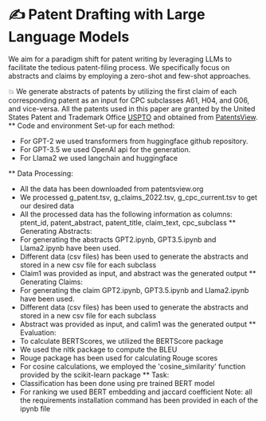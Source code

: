# ✍️ Patent Drafting with Large Language Models 
We aim for a paradigm shift for patent writing by leveraging LLMs
to facilitate the tedious patent-filing process.  We specifically focus on abstracts and claims by employing a zero-shot and few-shot approaches.

:boom: We generate abstracts of patents by utilizing the first claim
of each corresponding patent as an input for CPC subclasses A61, H04, and G06, and vice-versa. All the patents used in this paper are granted by the United States Patent and Trademark Office [USPTO](https://www.uspto.gov)  and obtained  from [PatentsView](https://patentsview.org/download/data-download-tables).
** Code and environment Set-up for each method:
- For GPT-2 we used transformers from huggingface github repository. 
- For GPT-3.5 we used OpenAI api for the generation.
- For Llama2 we used langchain and huggingface

** Data Processing:
- All the data has been downloaded from patentsview.org
- We processed g_patent.tsv, g_claims_2022.tsv, g_cpc_current.tsv to get our desired data
- All the processed data has the following information as columns:
 ptent_id, patent_abstract, patent_title, claim_text, cpc_subclass
** Generating Abstracts: 
- For generating the abstracts GPT2.ipynb, GPT3.5.ipynb and Llama2.ipynb have been used.
- Different data (csv files) has been used to generate the abstracts and stored in a new csv file for each subclass
- Claim1 was provided as input, and abstract was the generated output
** Generating Claims:
- For generating the claim GPT2.ipynb, GPT3.5.ipynb and Llama2.ipynb have been used.
- Different data (csv files) has been used to generate the abstracts and stored in a new csv file for each subclass
- Abstract was provided as input, and calim1 was the generated output
** Evaluation: 
- To calculate BERTScores, we utilized the BERTScore package
- We used the nltk package to compute the BLEU 
- Rouge package has been used for  calculating Rouge scores 
- For cosine calculations, we employed the 'cosine_similarity' function provided by the scikit-learn package
** Task:
- Classification has been done using pre trained BERT model
- For ranking we used BERT embedding and jaccard coefficient
Note: all the requirements installation command has been provided in each of the ipynb file





